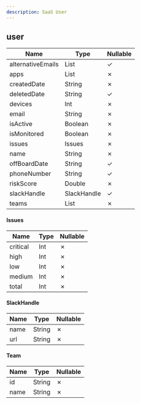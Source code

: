 ```yaml
---
description: SaaS User
---
```

user
----

| **Name**          | **Type**     | **Nullable** |
| ----------------- | ------------ | ------------ |
| alternativeEmails | List<String> | &check;      |
| apps              | List<String> | &cross;      |
| createdDate       | String       | &cross;      |
| deletedDate       | String       | &check;      |
| devices           | Int          | &cross;      |
| email             | String       | &cross;      |
| isActive          | Boolean      | &cross;      |
| isMonitored       | Boolean      | &cross;      |
| issues            | Issues       | &cross;      |
| name              | String       | &cross;      |
| offBoardDate      | String       | &check;      |
| phoneNumber       | String       | &check;      |
| riskScore         | Double       | &cross;      |
| slackHandle       | SlackHandle  | &check;      |
| teams             | List<Team>   | &cross;      |

#### Issues
| **Name** | **Type** | **Nullable** |
| -------- | -------- | ------------ |
| critical | Int      | &cross;      |
| high     | Int      | &cross;      |
| low      | Int      | &cross;      |
| medium   | Int      | &cross;      |
| total    | Int      | &cross;      |

#### SlackHandle
| **Name** | **Type** | **Nullable** |
| -------- | -------- | ------------ |
| name     | String   | &cross;      |
| url      | String   | &cross;      |

#### Team
| **Name** | **Type** | **Nullable** |
| -------- | -------- | ------------ |
| id       | String   | &cross;      |
| name     | String   | &cross;      |
